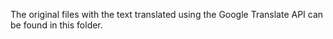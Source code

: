 The original files with the text translated using the Google Translate API can be found in this folder.
